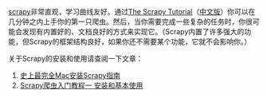 [scrapy](https://github.com/scrapy/scrapy)非常直观，学习曲线友好。通过[The Scrapy Tutorial](https://doc.scrapy.org/en/latest/intro/tutorial.html)（[中文版](http://scrapy-chs.readthedocs.io/zh_CN/0.24/intro/tutorial.html#scrapy)）你可以在几分钟之内上手你的第一只爬虫。然后，当你需要完成一些复杂的任务时，你很可能会发现有内置好的、文档良好的方式来实现它。（Scrapy内置了许多强大的功能，但Scrapy的框架结构良好，如果你还不需要某个功能，它就不会影响你。）

关于Scrapy的安装和使用请查阅一下文章：
1. [史上最完全Mac安装Scrapy指南](http://www.jianshu.com/p/a03aab073a35)
2. [Scrapy爬虫入门教程一 安装和基本使用](http://www.jianshu.com/p/43029ea38251)